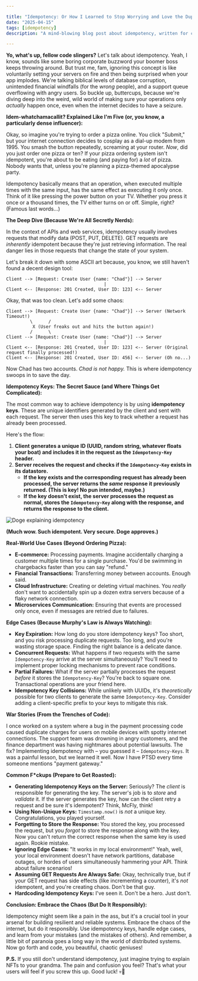 ```yaml
---

title: "Idempotency: Or How I Learned to Stop Worrying and Love the Duplicate Request 💀🙏"
date: "2025-04-15"
tags: [idempotency]
description: "A mind-blowing blog post about idempotency, written for chaotic Gen Z engineers who probably just YOLO their code to production."

---
```


**Yo, what's up, fellow code slingers?** Let's talk about idempotency. Yeah, I know, sounds like some boring corporate buzzword your boomer boss keeps throwing around. But trust me, fam, ignoring this concept is like voluntarily setting your servers on fire and then being surprised when your app implodes. We're talking biblical levels of database corruption, unintended financial windfalls (for the *wrong* people), and a support queue overflowing with angry users. So buckle up, buttercups, because we're diving deep into the weird, wild world of making sure your operations only *actually* happen once, even when the internet decides to have a seizure.

**Idem-whatchamacallit? Explained Like I'm Five (or, you know, a particularly dense influencer):**

Okay, so imagine you're trying to order a pizza online. You click "Submit," but your internet connection decides to cosplay as a dial-up modem from 1995. You smash the button repeatedly, screaming at your router. *Now*, did you just order one pizza or ten? If your pizza ordering system isn't idempotent, you're about to be eating (and paying for) a *lot* of pizza. Nobody wants that, unless you're planning a pizza-themed apocalypse party.

Idempotency basically means that an operation, when executed multiple times with the same input, has the same effect as executing it only once. Think of it like pressing the power button on your TV. Whether you press it once or a thousand times, the TV either turns on or off. Simple, right? (Famous last words...)

**The Deep Dive (Because We're All Secretly Nerds):**

In the context of APIs and web services, idempotency usually involves requests that modify data (POST, PUT, DELETE). GET requests are *inherently* idempotent because they're just retrieving information. The real danger lies in those requests that change the state of your system.

Let's break it down with some ASCII art because, you know, we still haven't found a decent design tool:

```
Client --> [Request: Create User {name: "Chad"}] --> Server
                                     |
Client <-- [Response: 201 Created, User ID: 123] <-- Server
```

Okay, that was too clean. Let's add some chaos:

```
Client --> [Request: Create User {name: "Chad"}] --> Server (Network Timeout!)
         \      /
          X (User freaks out and hits the button again!)
         /      \
Client --> [Request: Create User {name: "Chad"}] --> Server
                                     |
Client <-- [Response: 201 Created, User ID: 123] <-- Server (Original request finally processed!)
Client <-- [Response: 201 Created, User ID: 456] <-- Server (Oh no...)
```

Now Chad has two accounts. *Chad is not happy.* This is where idempotency swoops in to save the day.

**Idempotency Keys: The Secret Sauce (and Where Things Get Complicated):**

The most common way to achieve idempotency is by using **idempotency keys**. These are unique identifiers generated by the client and sent with each request. The server then uses this key to track whether a request has already been processed.

Here's the flow:

1.  **Client generates a unique ID (UUID, random string, whatever floats your boat) and includes it in the request as the `Idempotency-Key` header.**
2.  **Server receives the request and checks if the `Idempotency-Key` exists in its datastore.**
    *   **If the key exists and the corresponding request has already been processed, the server returns the *same* response it previously returned. (This is key! No pun intended, maybe.)**
    *   **If the key doesn't exist, the server processes the request as normal, stores the `Idempotency-Key` along with the response, and returns the response to the client.**

![Doge explaining idempotency](https://i.kym-cdn.com/photos/images/newsfeed/000/234/765/b7e.jpg)

**(Much wow. Such idempotent. Very secure. Doge approves.)**

**Real-World Use Cases (Beyond Ordering Pizza):**

*   **E-commerce:** Processing payments. Imagine accidentally charging a customer multiple times for a single purchase. You'd be swimming in chargebacks faster than you can say "refund."
*   **Financial Transactions:** Transferring money between accounts. Enough said.
*   **Cloud Infrastructure:** Creating or deleting virtual machines. You *really* don't want to accidentally spin up a dozen extra servers because of a flaky network connection.
*   **Microservices Communication:** Ensuring that events are processed only once, even if messages are retried due to failures.

**Edge Cases (Because Murphy's Law is Always Watching):**

*   **Key Expiration:** How long do you store idempotency keys? Too short, and you risk processing duplicate requests. Too long, and you're wasting storage space. Finding the right balance is a delicate dance.
*   **Concurrent Requests:** What happens if two requests with the same `Idempotency-Key` arrive at the server simultaneously? You'll need to implement proper locking mechanisms to prevent race conditions.
*   **Partial Failures:** What if the server partially processes the request *before* it stores the `Idempotency-Key`? You're back to square one. Transactional operations are your friend here.
*   **Idempotency Key Collisions:** While unlikely with UUIDs, it's *theoretically* possible for two clients to generate the same `Idempotency-Key`. Consider adding a client-specific prefix to your keys to mitigate this risk.

**War Stories (From the Trenches of Code):**

I once worked on a system where a bug in the payment processing code caused duplicate charges for users on mobile devices with spotty internet connections. The support team was drowning in angry customers, and the finance department was having nightmares about potential lawsuits. The fix? Implementing idempotency with – you guessed it – `Idempotency-Keys`. It was a painful lesson, but we learned it well. Now I have PTSD every time someone mentions "payment gateway."

**Common F\*ckups (Prepare to Get Roasted):**

*   **Generating Idempotency Keys on the Server:** Seriously? The *client* is responsible for generating the key. The server's job is to *store* and *validate* it. If the server generates the key, how can the client retry a request and be sure it's idempotent? Think, McFly, think!
*   **Using Non-Unique Keys:** `Timestamp.now()` is *not* a unique key. Congratulations, you played yourself.
*   **Forgetting to Store the Response:** You stored the key, you processed the request, but you *forgot* to store the response along with the key. Now you can't return the correct response when the same key is used again. Rookie mistake.
*   **Ignoring Edge Cases:** "It works in my local environment!" Yeah, well, your local environment doesn't have network partitions, database outages, or hordes of users simultaneously hammering your API. Think about failure scenarios!
*   **Assuming GET Requests Are Always Safe:** Okay, technically true, but if your GET request has side effects (like incrementing a counter), it's *not* idempotent, and you're creating chaos. Don't be that guy.
*   **Hardcoding Idempotency Keys:** I've seen it. Don't be a hero. Just don't.

**Conclusion: Embrace the Chaos (But Do It Responsibly):**

Idempotency might seem like a pain in the ass, but it's a crucial tool in your arsenal for building resilient and reliable systems. Embrace the chaos of the internet, but do it responsibly. Use idempotency keys, handle edge cases, and learn from your mistakes (and the mistakes of others). And remember, a little bit of paranoia goes a long way in the world of distributed systems. Now go forth and code, you beautiful, chaotic geniuses!

**P.S.** If you still don't understand idempotency, just imagine trying to explain NFTs to your grandma. The pain and confusion you feel? That's what your users will feel if you screw this up. Good luck! 💀🙏
